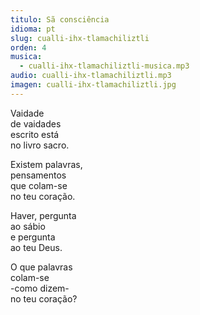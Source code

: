 ```yaml
---
titulo: Sã consciência
idioma: pt
slug: cualli-ihx-tlamachiliztli
orden: 4
musica: 
  - cualli-ihx-tlamachiliztli-musica.mp3
audio: cualli-ihx-tlamachiliztli.mp3
imagen: cualli-ihx-tlamachiliztli.jpg
---
```


Vaidade<br>
de vaidades<br>
escrito está<br>
no livro sacro.<br>

Existem palavras,<br>
pensamentos<br>
que colam-se<br>
no teu coração.<br>

Haver, pergunta <br>
ao sábio<br>
e pergunta<br>
ao teu Deus.<br>

O que palavras<br>
colam-se<br>
-como dizem-<br>
no teu coração?<br>
